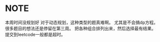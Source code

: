 # NOTE

  
本周时间没规划好
对于动态规划，这种类型的题真难啊。 
尤其是不会搞dp方程。
很多题目的想法还是停留在第三周。
把各种组合排列出来，然后选择最有结果。
提交到leetcode一般都是超时。



